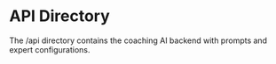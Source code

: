 # API Directory
The /api directory contains the coaching AI backend with prompts and expert configurations.
